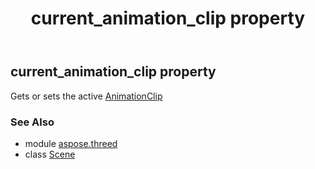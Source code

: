 ﻿---
title: current_animation_clip property
second_title: Aspose.3D for Python via .NET API References
description: 
type: docs
weight: 160
url: /python-net/aspose.threed/scene/current_animation_clip/
is_root: false
---

## current_animation_clip property


Gets or sets the active [AnimationClip](/3d/python-net/aspose.threed.animation/animationclip)

### See Also
* module [aspose.threed](../../)
* class [Scene](/3d/python-net/aspose.threed/scene)
